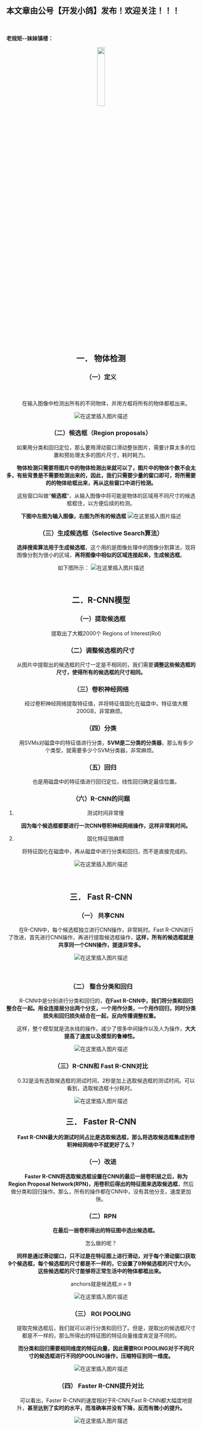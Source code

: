 ﻿## 本文章由公号【开发小鸽】发布！欢迎关注！！！
<br>

**老规矩--妹妹镇楼：**
<center>
<img src="https://img-blog.csdnimg.cn/20200721223424816.JPG"   width="20%">

## 一．	物体检测
### （一）定义
<br>

&nbsp;  &nbsp;  &nbsp;  &nbsp;在输入图像中检测出所有的不同物体，并用方框将所有的物体都框出来。
 
![在这里插入图片描述](https://img-blog.csdnimg.cn/20200729095737120.png?x-oss-process=image/watermark,type_ZmFuZ3poZW5naGVpdGk,shadow_10,text_aHR0cHM6Ly9ibG9nLmNzZG4ubmV0L01yd3h4eHg=,size_16,color_FFFFFF,t_70)

### （二）候选框（Region proposals）
&nbsp;  &nbsp;  &nbsp;  &nbsp;如果用分类和回归定位，那么要用滑动窗口滑动整张图片，需要计算太多的位置和预处理太多的图片尺寸，耗时耗力。

&nbsp;  &nbsp;  &nbsp;  &nbsp;**物体检测只需要将图片中的物体检测出来就可以了，图片中的物体个数不会太多，有些背景是不需要检测出来的，因此，我们只需要少量的窗口即可，将所需要的的物体给框出来，再从这些窗口中进行检测。**

&nbsp;  &nbsp;  &nbsp;  &nbsp;这些窗口叫做“**候选框**“，从输入图像中将可能是物体的区域用不同尺寸的候选框框住，以方便后续的检测。

**下图中左图为输入图像，右图为所有的候选框**
 ![在这里插入图片描述](https://img-blog.csdnimg.cn/20200729095746380.png)
<br>


### （三）生成候选框（Selective Search算法）
&nbsp;  &nbsp;  &nbsp;  &nbsp;**选择搜索算法用于生成候选框**，这个用的是图像处理中的图像分割算法，现将图像分割为很小的区域，**再将图像中相似的区域连接起来，生成候选框**。

如下图所示：
 ![在这里插入图片描述](https://img-blog.csdnimg.cn/20200729095754783.png?x-oss-process=image/watermark,type_ZmFuZ3poZW5naGVpdGk,shadow_10,text_aHR0cHM6Ly9ibG9nLmNzZG4ubmV0L01yd3h4eHg=,size_16,color_FFFFFF,t_70)

<br>


## 二．R-CNN模型
### （一）提取候选框
&nbsp;  &nbsp;  &nbsp;  &nbsp;提取出了大概2000个 Regions of Interest(RoI)
<br>

### （二）调整候选框的尺寸
&nbsp;  &nbsp;  &nbsp;  &nbsp;从图片中提取出的候选框的尺寸一定是不相同的，我们需要**调整这些候选框的尺寸，使得所有的候选框的尺寸相同。**
<br>


### （三）卷积神经网络
&nbsp;  &nbsp;  &nbsp;  &nbsp;经过卷积神经网络提取特征值，并将特征值固化在磁盘中。特征值大概200GB，非常麻烦。
<br>


### （四）分类
&nbsp;  &nbsp;  &nbsp;  &nbsp;用SVMs对磁盘中的特征值进行分类，**SVM是二分类的分类器**，那么有多少个类型，就需要多少个SVM分类器，非常麻烦。
<br>


### （五）回归
&nbsp;  &nbsp;  &nbsp;  &nbsp;也是用磁盘中的特征值进行回归定位，线性回归确定最佳位置。
<br>


### （六）R-CNN的问题
1. 测试时间非常慢

 **&nbsp;  &nbsp;  &nbsp;  &nbsp; 因为每个候选框都要进行一次CNN卷积神经网络操作，这样非常耗时间。**

2. 固化特征很麻烦

&nbsp;  &nbsp;  &nbsp;  &nbsp;将特征固化在磁盘中，再从磁盘中进行分类和回归，而不是直接完成的。

 ![在这里插入图片描述](https://img-blog.csdnimg.cn/20200729095806713.png?x-oss-process=image/watermark,type_ZmFuZ3poZW5naGVpdGk,shadow_10,text_aHR0cHM6Ly9ibG9nLmNzZG4ubmV0L01yd3h4eHg=,size_16,color_FFFFFF,t_70)

<br>



## 三．	Fast R-CNN

### （一）	共享CNN
&nbsp;  &nbsp;  &nbsp;  &nbsp;在R-CNN中，每个候选框独立进行CNN操作，非常耗时。Fast R-CNN进行了改进，首先进行CNN操作，再进行提取候选框操作，**这样，所有的候选框就是共享同一个CNN操作，提速非常多。**

 ![在这里插入图片描述](https://img-blog.csdnimg.cn/20200729095815378.png?x-oss-process=image/watermark,type_ZmFuZ3poZW5naGVpdGk,shadow_10,text_aHR0cHM6Ly9ibG9nLmNzZG4ubmV0L01yd3h4eHg=,size_16,color_FFFFFF,t_70)

<br>


### （二）	整合分类和回归
&nbsp;  &nbsp;  &nbsp;  &nbsp;R-CNN中是分别进行分类和回归的，**在Fast R-CNN中，我们将分类和回归整合在一起。用全连接层分出两个分支，一个用作分类，一个用作回归，同时分类损失和回归损失结合在一起，反向传播调整权重。**

&nbsp;  &nbsp;  &nbsp;  &nbsp;这样，整个模型就是流水线的操作，减少了很多中间操作以及人为操作，**大大提高了速度以及模型的鲁棒性。**
 <br>


![在这里插入图片描述](https://img-blog.csdnimg.cn/20200729095823750.png?x-oss-process=image/watermark,type_ZmFuZ3poZW5naGVpdGk,shadow_10,text_aHR0cHM6Ly9ibG9nLmNzZG4ubmV0L01yd3h4eHg=,size_16,color_FFFFFF,t_70)
<br>


### （三）R-CNN和 Fast R-CNN对比
&nbsp;  &nbsp;  &nbsp;  &nbsp;0.32是没有选取候选框的测试时间，2秒是加上选取候选框的测试时间。可以看到，选取候选框十分耗时。
 
![在这里插入图片描述](https://img-blog.csdnimg.cn/20200729095830980.png?x-oss-process=image/watermark,type_ZmFuZ3poZW5naGVpdGk,shadow_10,text_aHR0cHM6Ly9ibG9nLmNzZG4ubmV0L01yd3h4eHg=,size_16,color_FFFFFF,t_70)
<br>



## 三．	Faster R-CNN
&nbsp;  &nbsp;  &nbsp;  &nbsp;**Fast R-CNN最大的测试时间占比是选取候选框，那么将选取候选框集成到卷积神经网络中不就更好了么？**
<br>


### （一）改进
&nbsp;  &nbsp;  &nbsp;  &nbsp;**Faster R-CNN将选取候选框设置在CNN的最后一层卷积层之后，称为Region Proposal Network(RPN)，用卷积后得出的特征图来选取候选框**，然后做分类和回归操作。那么，所有的操作都在CNN中，没有其他分支，速度更加快。
<br>


### （二）RPN
**&nbsp;  &nbsp;  &nbsp;  &nbsp;在最后一层卷积得出的特征图中选出候选框。**

怎么做的呢？

&nbsp;  &nbsp;  &nbsp;  &nbsp;**同样是通过滑动窗口，只不过是在特征图上进行滑动，对于每个滑动窗口获取9个候选框，每个候选框的尺寸都是不一样的，它设置了9种候选框的尺寸大小，这些候选框的尺寸能够将正常生活中的物体都框出来。**

anchors就是候选框,n = 9

![在这里插入图片描述](https://img-blog.csdnimg.cn/2020072909584041.png?x-oss-process=image/watermark,type_ZmFuZ3poZW5naGVpdGk,shadow_10,text_aHR0cHM6Ly9ibG9nLmNzZG4ubmV0L01yd3h4eHg=,size_16,color_FFFFFF,t_70)


### （三）	ROI POOLING
&nbsp;  &nbsp;  &nbsp;  &nbsp;提取完候选框后，我们就可以进行分类和回归了。但是，提取出的候选框尺寸都是不一样的，那么所得出的特征图的特征向量维度肯定是不同的。

&nbsp;  &nbsp;  &nbsp;  &nbsp;**而分类和回归需要相同维度的特征向量，因此需要ROI POOLING对于不同尺寸的候选框进行不同的POOLING操作，压缩特征到同一维度。**
 
![在这里插入图片描述](https://img-blog.csdnimg.cn/20200729095848908.png?x-oss-process=image/watermark,type_ZmFuZ3poZW5naGVpdGk,shadow_10,text_aHR0cHM6Ly9ibG9nLmNzZG4ubmV0L01yd3h4eHg=,size_16,color_FFFFFF,t_70)

### （四）	Faster R-CNN提升对比
&nbsp;  &nbsp;  &nbsp;  &nbsp;可以看出，Faster R-CNN的速度相对于R-CNN,Fast R-CNN都大幅度地提升，**甚至达到了实时的水平，而准确率并没有下降，反而有微小的提升。**

 
![在这里插入图片描述](https://img-blog.csdnimg.cn/20200729095854842.png?x-oss-process=image/watermark,type_ZmFuZ3poZW5naGVpdGk,shadow_10,text_aHR0cHM6Ly9ibG9nLmNzZG4ubmV0L01yd3h4eHg=,size_16,color_FFFFFF,t_70)

